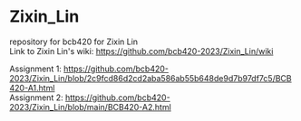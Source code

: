 # Zixin_Lin
repository for bcb420 for Zixin Lin <br>
Link to Zixin Lin's wiki: https://github.com/bcb420-2023/Zixin_Lin/wiki

Assignment 1: https://github.com/bcb420-2023/Zixin_Lin/blob/2c9fcd86d2cd2aba586ab55b648de9d7b97df7c5/BCB420-A1.html <br>
Assignment 2: https://github.com/bcb420-2023/Zixin_Lin/blob/main/BCB420-A2.html
